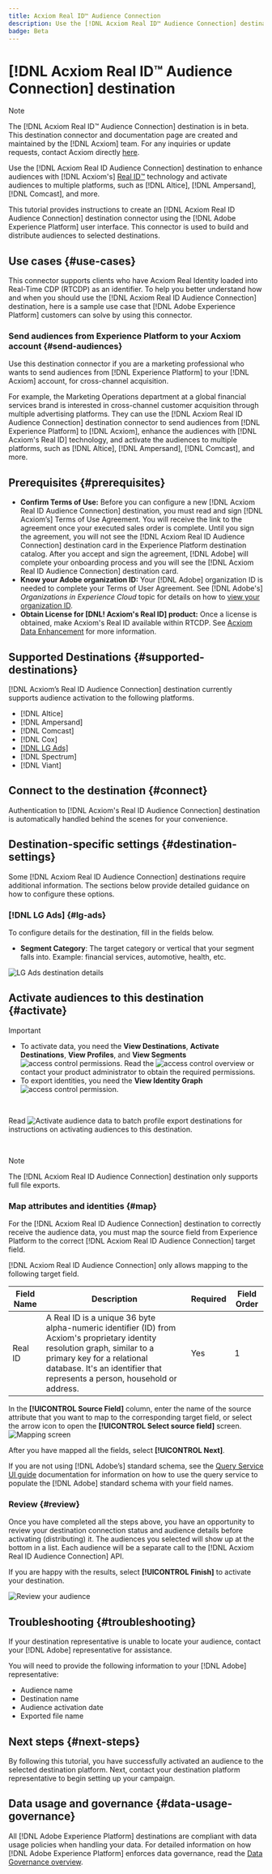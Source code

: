 ```yaml
---
title: Acxiom Real ID™ Audience Connection
description: Use the [!DNL Acxiom Real ID™ Audience Connection] destination to enhance audiences with [!DNL Acxiom's Real ID] technology and activate audiences to multiple platforms, such as [!DNL Altice], [!DNL Ampersand], [!DNL Comcast], and more.
badge: Beta
---
```

# [!DNL Acxiom Real ID™ Audience Connection] destination 

>[!NOTE]
>
>The [!DNL Acxiom Real ID™ Audience Connection] destination is in beta. This destination connector and documentation page are created and maintained by the [!DNL Acxiom] team. For any inquiries or update requests, contact Acxiom directly [here](mailto:acxiom-adobe-help@acxiom.com).

Use the [!DNL Acxiom Real ID Audience Connection] destination to enhance audiences with [!DNL Acxiom's] [Real ID™](https://www.acxiom.com/real-id/real-id/) technology and activate audiences to multiple platforms, such as [!DNL Altice], [!DNL Ampersand], [!DNL Comcast], and more.

This tutorial provides instructions to create an [!DNL Acxiom Real ID Audience Connection] destination connector using the [!DNL Adobe Experience Platform] user interface. This connector is used to build and distribute audiences to selected destinations.

## Use cases {#use-cases}

This connector supports clients who have Acxiom Real Identity loaded into Real-Time CDP (RTCDP) as an identifier. To help you better understand how and when you should use the [!DNL Acxiom Real ID Audience Connection] destination, here is a sample use case that [!DNL Adobe Experience Platform] customers can solve by using this connector.

### Send audiences from Experience Platform to your Acxiom account {#send-audiences}

Use this destination connector if you are a marketing professional who wants to send audiences from [!DNL Experience Platform] to your [!DNL Acxiom] account, for cross-channel acquisition.

For example, the Marketing Operations department at a global financial services brand is interested in cross-channel customer acquisition through multiple advertising platforms. They can use the [!DNL Acxiom Real ID Audience Connection] destination connector to send audiences from [!DNL Experience Platform] to [!DNL Acxiom], enhance the audiences with [!DNL Acxiom's Real ID] technology, and activate the audiences to multiple platforms, such as [!DNL Altice], [!DNL Ampersand], [!DNL Comcast], and more.


## Prerequisites {#prerequisites}
- **Confirm Terms of Use:** Before you can configure a new [!DNL Acxiom Real ID Audience Connection] destination, you must read and sign [!DNL Acxiom’s] Terms of Use Agreement. You will receive the link to the agreement once your executed sales order is complete. Until you sign the agreement, you will not see the [!DNL Acxiom Real ID Audience Connection] destination card in the Experience Platform destination catalog. After you accept and sign the agreement, [!DNL Adobe] will complete your onboarding process and you will see the [!DNL Acxiom Real ID Audience Connection] destination card.
- **Know your Adobe organization ID:** Your [!DNL Adobe] organization ID is needed to complete your Terms of User Agreement. See [!DNL Adobe's] *Organizations in Experience Cloud* topic for details on how to [view your organization ID](https://experienceleague.adobe.com/en/docs/core-services/interface/administration/organizations#concept_EA8AEE5B02CF46ACBDAD6A8508646255).
- **Obtain License for [DNL! Acxiom's Real ID] product:** Once a license is obtained, make Acxiom's Real ID available within RTCDP. See [Acxiom Data Enhancement](https://experienceleague.adobe.com/en/docs/experience-platform/destinations/catalog/data-partner/acxiom-data-enhancement) for more information.


## Supported Destinations {#supported-destinations}

[!DNL Acxiom’s Real ID Audience Connection] destination currently supports audience activation to the following platforms.<br> 
	
- [!DNL Altice]
- [!DNL Ampersand]
- [!DNL Comcast]
- [!DNL Cox]
- [[!DNL LG Ads]](#lg-ads)
- [!DNL Spectrum]
- [!DNL Viant]


## Connect to the destination {#connect}
Authentication to [!DNL Acxiom's Real ID Audience Connection] destination is automatically handled behind the scenes for your convenience.


## Destination-specific settings {#destination-settings}
Some [!DNL Acxiom Real ID Audience Connection] destinations require additional information. The sections below provide detailed guidance on how to configure these options.

### [!DNL LG Ads] {#lg-ads}
To configure details for the destination, fill in the fields below.
- **Segment Category**: The target category or vertical that your segment falls into. Example: financial services, automotive, health, etc.
	
![LG Ads destination details](../../assets/catalog/advertising/acxiom-real-id-audience-connection/real_id_lg_ads_destination_details.png)


## Activate audiences to this destination {#activate} 
>[!IMPORTANT]
>
>- To activate data, you need the **View Destinations**, **Activate Destinations**, **View Profiles**, and **View Segments** ![access control permissions](https://experienceleague.adobe.com/en/docs/experience-platform/access-control/home#permissions). Read the ![access control overview](https://experienceleague.adobe.com/en/docs/experience-platform/access-control/ui/overview) or contact your product administrator to obtain the required permissions.<br>
>- To export identities, you need the **View Identity Graph** ![access control permission](https://experienceleague.adobe.com/en/docs/experience-platform/access-control/home#permissions).

<br>

Read ![Activate audience data to batch profile export destinations](https://experienceleague.adobe.com/en/docs/experience-platform/destinations/ui/activate/activate-batch-profile-destinations) for instructions on activating audiences to this destination.

<br>

>[!NOTE]
>
>The [!DNL Acxiom Real ID Audience Connection] destination only supports full file exports.


### Map attributes and identities {#map}
For the [!DNL Acxiom Real ID Audience Connection] destination to correctly receive the audience data, you must map the source field from Experience Platform to the correct [!DNL Acxiom Real ID Audience Connection] target field.

[!DNL Acxiom Real ID Audience Connection] only allows mapping to the following target field.  

| Field Name | Description|Required | Field Order |
|--------------------|------------|--------|-------------| 
|Real ID|A Real ID is a unique 36 byte alpha-numeric identifier (ID) from Acxiom's proprietary identity resolution graph, similar to a primary key for a relational database. It's an identifier that represents a person, household or address. |Yes|1|



In the **[!UICONTROL Source Field]** column, enter the name of the source attribute that you want to map to the corresponding target field, or select the arrow icon to open the **[!UICONTROL  Select source field]** screen.<br>
![Mapping screen](../../assets/catalog/advertising/acxiom-real-id-audience-connection/real_id_mapping_screen.png)

After you have mapped all the fields, select **[!UICONTROL Next]**.

If you are not using [!DNL Adobe’s] standard schema, see the [Query Service UI guide](../../../query-service/ui/overview.md) documentation for information on how to use the query service to populate the [!DNL Adobe] standard schema with your field names. 


### Review {#review}
Once you have completed all the steps above, you have an opportunity to review your destination connection status and audience details before activating (distributing) it. The audiences you selected will show up at the bottom in a list. Each audience will be a separate call to the [!DNL Acxiom Real ID Audience Connection] API. 

If you are happy with the results, select **[!UICONTROL Finish]** to activate your destination. 

![Review your audience](../../assets/catalog/advertising/acxiom-real-id-audience-connection/real_id_review_audience.png)



## Troubleshooting {#troubleshooting}
If your destination representative is unable to locate your audience, contact your [!DNL Adobe] representative for assistance. 

You will need to provide the following information to your [!DNL Adobe] representative:
- Audience name
- Destination name
- Audience activation date
- Exported file name


## Next steps {#next-steps}

By following this tutorial, you have successfully activated an audience to the selected destination platform. Next, contact your destination platform representative to begin setting up your campaign.

## Data usage and governance {#data-usage-governance}

All [!DNL Adobe Experience Platform] destinations are compliant with data usage policies when handling your data. For detailed information on how [!DNL Adobe Experience Platform] enforces data governance, read the [Data Governance overview](https://experienceleague.adobe.com/en/docs/experience-platform/data-governance/home).



